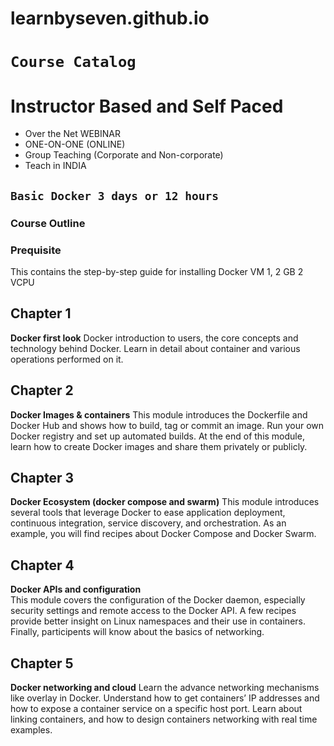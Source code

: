 # learnbyseven.github.io
# ```Course Catalog```
# Instructor Based and Self Paced 
- Over the Net WEBINAR
- ONE-ON-ONE (ONLINE) 
- Group Teaching (Corporate and Non-corporate)
- Teach in INDIA 

## ```Basic Docker 3 days or 12 hours``` 
### Course Outline 
### Prequisite 
This contains the step-by-step guide for installing Docker 
VM 1, 2 GB 2 VCPU
## Chapter 1
**Docker first look**
Docker introduction to users, the core concepts and technology behind Docker. Learn in detail about container and various operations performed on it.

## Chapter 2 
**Docker Images & containers**
This module introduces the Dockerfile and Docker Hub and shows how to build, tag or commit an image. Run your own Docker registry and set up automated builds. At the end of this module, learn how to create Docker images and share them privately or publicly.

## Chapter 3
**Docker Ecosystem (docker compose and swarm)** 
This module introduces several tools that leverage Docker to ease application deployment, continuous integration, service discovery, and orchestration. As an example, you will find recipes about Docker Compose and Docker Swarm.

## Chapter 4
**Docker APIs and configuration**  
This module covers the configuration of the Docker daemon, especially security settings and remote access to the Docker API. A few recipes provide better insight on Linux namespaces and their use in containers. Finally, participents will know about the basics of networking.

## Chapter 5
**Docker networking and cloud** 
Learn the advance networking mechanisms like overlay in Docker. Understand how to get containers’ IP addresses and how to expose a container service on a specific host port. Learn about linking containers, and how to design containers networking with real time examples. 

[logo]: https://github.com/adam-p/markdown-here/raw/master/src/common/images/icon48.png
